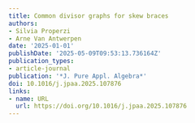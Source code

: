 ```yaml
---
title: Common divisor graphs for skew braces
authors:
- Silvia Properzi
- Arne Van Antwerpen
date: '2025-01-01'
publishDate: '2025-05-09T09:53:13.736164Z'
publication_types:
- article-journal
publication: '*J. Pure Appl. Algebra*'
doi: 10.1016/j.jpaa.2025.107876
links:
- name: URL
  url: https://doi.org/10.1016/j.jpaa.2025.107876
---
```

